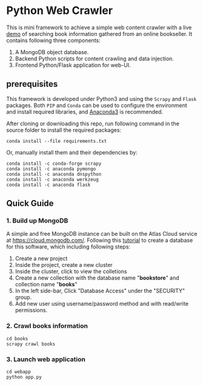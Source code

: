 # Python Web Crawler

This is mini framework to achieve a simple web content crawler with a live [demo](http://wenxinli.info:8080/) of searching book information gathered from an online bookseller. It contains following three components:

1. A MongoDB object database.
2. Backend Python scripts for content crawling and data injection.
3. Frontend Python/Flask application for web-UI.

## prerequisites

This framework is developed under Python3 and using the `Scrapy` and `Flask` packages. Both `PIP` and `Conda` can be used to configure the environment and install required libraries, and [Anaconda3](https://www.anaconda.com/distribution/) is recommended.

After cloning or downloading this repo, run following command in the source folder to install the required packages:

```
conda install --file requirements.txt
```

Or, manually install them and their dependencies by:

```
conda install -c conda-forge scrapy
conda install -c anaconda pymongo
conda install -c anaconda dnspython
conda install -c anaconda werkzeug
conda install -c anaconda flask
```

## Quick Guide

### 1. Build up MongoDB

A simple and free MongoDB instance can be built on the Atlas Cloud service at https://cloud.mongodb.com/. Following this [tutorial](https://docs.atlas.mongodb.com/tutorial/deploy-free-tier-cluster/) to create a database for this software, which including following steps:

  1. Create a new project
  2. Inside the project, create a new cluster
  3. Inside the cluster, click to view the colletions
  4. Create a new collection with the database name "**bookstore**" and collection name "**books**"
  5. In the left side-bar, Click "Database Access" under the "SECURITY" group.
  6. Add new user using username/password method and with read/write permissions.

### 2. Crawl books information

```
cd books
scrapy crawl books
```

### 3. Launch web application

```
cd webapp
python app.py
```
